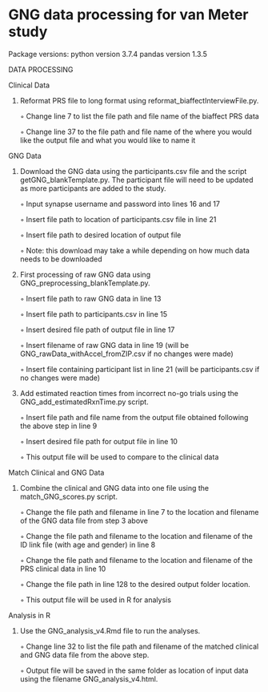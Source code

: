 # GNG data processing for van Meter study

Package versions: 
python version 3.7.4
pandas version 1.3.5

DATA PROCESSING

Clinical Data
1. Reformat PRS file to long format using reformat_biaffectInterviewFile.py.
   
   ◦ Change line 7 to list the file path and file name of the biaffect PRS data
   
   ◦ Change line 37 to the file path and file name of the where you would like the output file and what you would like to name it

GNG Data
1. Download the GNG data using the participants.csv file and the script getGNG_blankTemplate.py. The participant file will need to be updated as more participants are added to the study.

   ◦ Input synapse username and password into lines 16 and 17

   ◦ Insert file path to location of participants.csv file in line 21

   ◦ Insert file path to desired location of output file

   ◦ Note: this download may take a while depending on how much data needs to be downloaded
   
2. First processing of raw GNG data using GNG_preprocessing_blankTemplate.py.
   
   ◦ Insert file path to raw GNG data in line 13
   
   ◦ Insert file path to participants.csv in line 15
   
   ◦ Insert desired file path of output file in line 17
   
   ◦ Insert filename of raw GNG data in line 19 (will be GNG_rawData_withAccel_fromZIP.csv if no changes were made)
   
   ◦ Insert file containing participant list in line 21 (will be participants.csv if no changes were made)
   
3. Add estimated reaction times from incorrect no-go trials using the GNG_add_estimatedRxnTime.py script.
   
   ◦ Insert file path and file name from the output file obtained following the above step in line 9
   
   ◦ Insert desired file path for output file in line 10
   
   ◦ This output file will be used to compare to the clinical data

Match Clinical and GNG Data

1. Combine the clinical and GNG data into one file using the match_GNG_scores.py script.

   ◦ Change the file path and filename in line 7 to the location and filename of the GNG data file from step 3 above
   
   ◦ Change the file path and filename to the location and filename of the ID link file (with age and gender) in line 8
   
   ◦ Change the file path and filename to the location and filename of the PRS clinical data in line 10
   
   ◦ Change the file path in line 128 to the desired output folder location.
   
   ◦ This output file will be used in R for analysis

Analysis in R

1. Use the GNG_analysis_v4.Rmd file to run the analyses.

   ◦ Change line 32 to list the file path and filename of the matched clinical and GNG data file from the above step.
   
   ◦ Output file will be saved in the same folder as location of input data using the filename GNG_analysis_v4.html. 
